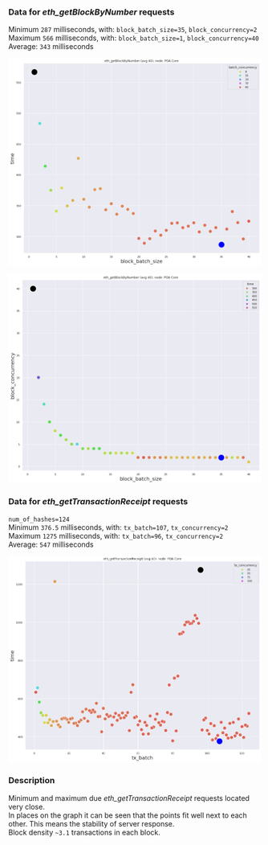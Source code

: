 ### Data for *eth_getBlockByNumber* requests
Minimum `287` milliseconds, with: `block_batch_size=35`, `block_concurrency=2`  
Maximum `566` milliseconds, with: `block_batch_size=1`, `block_concurrency=40`  
Average: `343` milliseconds

![](get_blocks_1.png)  

![](get_blocks_2.png)

### Data for *eth_getTransactionReceipt* requests
`num_of_hashes=124`  
Minimum `376.5` milliseconds, with: `tx_batch=107`, `tx_concurrency=2`  
Maximum `1275` milliseconds, with: `tx_batch=96`, `tx_concurrency=2`  
Average: `547` milliseconds

![](get_transactions.png)

### Description
Minimum and maximum due *eth_getTransactionReceipt* requests located very close.  
In places on the graph it can be seen that the points fit well next to each other. This means the stability of server response.  
Block density `~3.1` transactions in each block.
